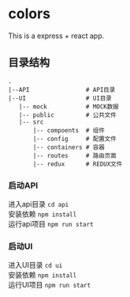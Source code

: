# colors
This is a express + react app.

## 目录结构
```
. 
|--API                # API目录
|--UI                 # UI目录
   |-- mock           # MOCK数据
   |-- public         # 公共文件
   |-- src 
       |-- compoents  # 组件
       |-- config     # 配置文件
       |-- containers # 容器
       |-- routes     # 路由页面
       |-- redux      # REDUX文件
```

### 启动API
进入api目录 `cd api`  
安装依赖 `npm install`  
运行api项目 `npm run start`  

### 启动UI
进入UI目录 `cd ui`  
安装依赖 `npm install`  
运行UI项目 `npm run start`  

